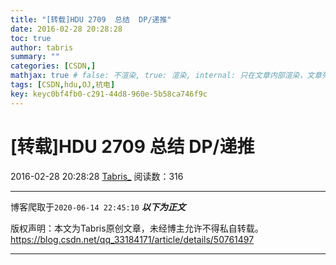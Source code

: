 ```yaml
---
title: "[转载]HDU 2709  总结  DP/递推"
date: 2016-02-28 20:28:28
toc: true
author: tabris
summary: ""
categories: [CSDN,]
mathjax: true # false: 不渲染, true: 渲染, internal: 只在文章内部渲染，文章列表中不渲染
tags: [CSDN,hdu,OJ,杭电]
key: keyc0bf4fb0-c291-44d8-960e-5b58ca746f9c
---
```


# [转载]HDU 2709  总结  DP/递推

2016-02-28 20:28:28  [Tabris_](https://me.csdn.net/qq_33184171) 阅读数：316

---

博客爬取于`2020-06-14 22:45:10`
***以下为正文***

版权声明：本文为Tabris原创文章，未经博主允许不得私自转载。
https://blog.csdn.net/qq_33184171/article/details/50761497

<!-- more -->

---

